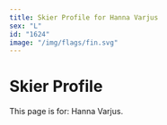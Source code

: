 ```yaml
---
title: Skier Profile for Hanna Varjus
sex: "L"
id: "1624"
image: "/img/flags/fin.svg" 
---
```


# Skier Profile

This page is for: Hanna Varjus.
    